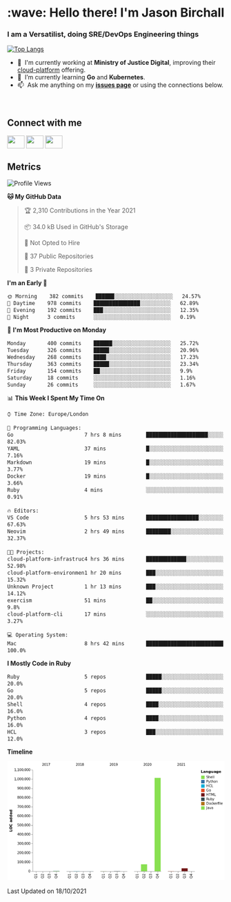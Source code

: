 <h1 align="left" id="jason-title">:wave: Hello there! I'm Jason Birchall</h1>
<h3 align="left">I am a Versatilist, doing SRE/DevOps Engineering things</h3>

[![Top Langs](https://github-readme-stats.vercel.app/api?username=jasonBirchall&show_icons=true&count_private=true&include_all_commits=true&theme=gruvbox)](https://github.com/anuraghazra/github-readme-stats)

- :office: &nbsp;I'm currently working at **Ministry of Justice Digital**, improving their [cloud-platform](https://github.com/ministryofjustice/cloud-platform) offering.
- :seedling: &nbsp;I’m currently learning **Go** and **Kubernetes**.
- :mailbox: &nbsp;Ask me anything on my **[issues page]** or using the connections below.


<br>

<h2>Connect with me</h2>
<p>
<a href="https://twitter.com/jsonBirchall" target="blank"><img align="center" src="https://cdn.jsdelivr.net/npm/simple-icons@3.0.1/icons/twitter.svg" alt="" height="30" width="40" /></a>
<a href="https://keybase.io/json0" target="blank"><img align="center" src="https://cdn.jsdelivr.net/npm/simple-icons@3.0.1/icons/keybase.svg" alt="" height="30" width="40" /></a>
<a href="https://www.reddit.com/user/kakorate" target="blank"><img align="center" src="https://cdn.jsdelivr.net/npm/simple-icons@3.0.1/icons/reddit.svg" alt="" height="30" width="40" /></a>
</p>

<h2>Metrics</h2>

<!--START_SECTION:waka-->
![Profile Views](http://img.shields.io/badge/Profile%20Views-0-blue)

**🐱 My GitHub Data** 

> 🏆 2,310 Contributions in the Year 2021
 > 
> 📦 34.0 kB Used in GitHub's Storage 
 > 
> 🚫 Not Opted to Hire
 > 
> 📜 37 Public Repositories 
 > 
> 🔑 3 Private Repositories  
 > 
**I'm an Early 🐤** 

```text
🌞 Morning    382 commits    ██████░░░░░░░░░░░░░░░░░░░   24.57% 
🌆 Daytime    978 commits    ███████████████░░░░░░░░░░   62.89% 
🌃 Evening    192 commits    ███░░░░░░░░░░░░░░░░░░░░░░   12.35% 
🌙 Night      3 commits      ░░░░░░░░░░░░░░░░░░░░░░░░░   0.19%

```
📅 **I'm Most Productive on Monday** 

```text
Monday       400 commits    ██████░░░░░░░░░░░░░░░░░░░   25.72% 
Tuesday      326 commits    █████░░░░░░░░░░░░░░░░░░░░   20.96% 
Wednesday    268 commits    ████░░░░░░░░░░░░░░░░░░░░░   17.23% 
Thursday     363 commits    █████░░░░░░░░░░░░░░░░░░░░   23.34% 
Friday       154 commits    ██░░░░░░░░░░░░░░░░░░░░░░░   9.9% 
Saturday     18 commits     ░░░░░░░░░░░░░░░░░░░░░░░░░   1.16% 
Sunday       26 commits     ░░░░░░░░░░░░░░░░░░░░░░░░░   1.67%

```


📊 **This Week I Spent My Time On** 

```text
⌚︎ Time Zone: Europe/London

💬 Programming Languages: 
Go                       7 hrs 8 mins        ████████████████████░░░░░   82.03% 
YAML                     37 mins             █░░░░░░░░░░░░░░░░░░░░░░░░   7.16% 
Markdown                 19 mins             █░░░░░░░░░░░░░░░░░░░░░░░░   3.77% 
Docker                   19 mins             █░░░░░░░░░░░░░░░░░░░░░░░░   3.66% 
Ruby                     4 mins              ░░░░░░░░░░░░░░░░░░░░░░░░░   0.91%

🔥 Editors: 
VS Code                  5 hrs 53 mins       █████████████████░░░░░░░░   67.63% 
Neovim                   2 hrs 49 mins       ████████░░░░░░░░░░░░░░░░░   32.37%

🐱‍💻 Projects: 
cloud-platform-infrastruc4 hrs 36 mins       █████████████░░░░░░░░░░░░   52.98% 
cloud-platform-environmen1 hr 20 mins        ███░░░░░░░░░░░░░░░░░░░░░░   15.32% 
Unknown Project          1 hr 13 mins        ███░░░░░░░░░░░░░░░░░░░░░░   14.12% 
exercism                 51 mins             ██░░░░░░░░░░░░░░░░░░░░░░░   9.8% 
cloud-platform-cli       17 mins             ░░░░░░░░░░░░░░░░░░░░░░░░░   3.27%

💻 Operating System: 
Mac                      8 hrs 42 mins       █████████████████████████   100.0%

```

**I Mostly Code in Ruby** 

```text
Ruby                     5 repos             █████░░░░░░░░░░░░░░░░░░░░   20.0% 
Go                       5 repos             █████░░░░░░░░░░░░░░░░░░░░   20.0% 
Shell                    4 repos             ████░░░░░░░░░░░░░░░░░░░░░   16.0% 
Python                   4 repos             ████░░░░░░░░░░░░░░░░░░░░░   16.0% 
HCL                      3 repos             ███░░░░░░░░░░░░░░░░░░░░░░   12.0%

```


**Timeline**

![Chart not found](https://raw.githubusercontent.com/jasonBirchall/jasonBirchall/main/charts/bar_graph.png) 


 Last Updated on 18/10/2021
<!--END_SECTION:waka-->

<!-- links -->

[issues page]: https://github.com/jasonBirchall/jasonBirchall/issues "jasonBirchall/issues"
